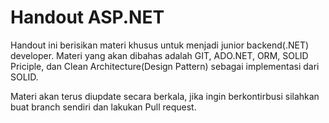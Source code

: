 # Handout ASP.NET

Handout ini berisikan materi khusus untuk menjadi junior backend(.NET) developer. Materi yang akan dibahas adalah GIT, ADO.NET, ORM, SOLID Priciple, dan Clean Architecture(Design Pattern) sebagai implementasi dari SOLID.

Materi akan terus diupdate secara berkala, jika ingin berkontirbusi silahkan buat branch sendiri dan lakukan Pull request.
